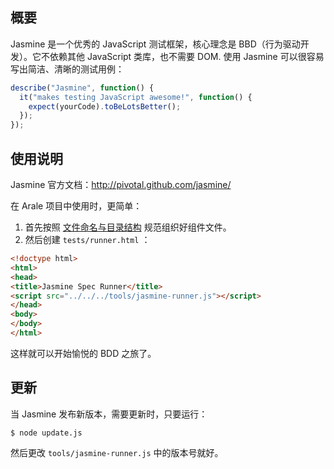 
## 概要

Jasmine 是一个优秀的 JavaScript 测试框架，核心理念是 BBD（行为驱动开发）。它不依赖其他
JavaScript 类库，也不需要 DOM. 使用 Jasmine 可以很容易写出简洁、清晰的测试用例：

````javascript
describe("Jasmine", function() {
  it("makes testing JavaScript awesome!", function() {
    expect(yourCode).toBeLotsBetter();
  });
});
````


## 使用说明

Jasmine 官方文档：http://pivotal.github.com/jasmine/

在 Arale 项目中使用时，更简单：

1. 首先按照 [文件命名与目录结构](https://github.com/alipay/arale/wiki/文件命名与目录结构) 规范组织好组件文件。
1. 然后创建 `tests/runner.html` ：

````html
<!doctype html>
<html>
<head>
<title>Jasmine Spec Runner</title>
<script src="../../../tools/jasmine-runner.js"></script>
</head>
<body>
</body>
</html>
````

这样就可以开始愉悦的 BDD 之旅了。


## 更新

当 Jasmine 发布新版本，需要更新时，只要运行：

````
$ node update.js
````

然后更改 `tools/jasmine-runner.js` 中的版本号就好。
